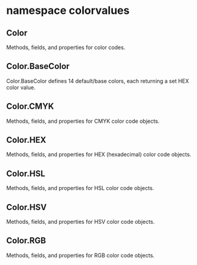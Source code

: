 # namespace colorvalues

## Color
Methods, fields, and properties for color codes.
## Color.BaseColor
Color.BaseColor defines 14 default/base colors, each returning a set HEX color value.
## Color.CMYK
Methods, fields, and properties for CMYK color code objects.
## Color.HEX
Methods, fields, and properties for HEX (hexadecimal) color code objects.
## Color.HSL
Methods, fields, and properties for HSL color code objects.
## Color.HSV
Methods, fields, and properties for HSV color code objects.
## Color.RGB
Methods, fields, and properties for RGB color code objects.